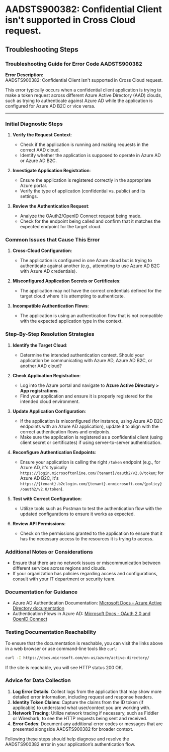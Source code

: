
# AADSTS900382: Confidential Client isn't supported in Cross Cloud request.


## Troubleshooting Steps
### Troubleshooting Guide for Error Code AADSTS900382

**Error Description:**  
AADSTS900382: Confidential Client isn't supported in Cross Cloud request.

This error typically occurs when a confidential client application is trying to make a token request across different Azure Active Directory (AAD) clouds, such as trying to authenticate against Azure AD while the application is configured for Azure AD B2C or vice versa.

---

### Initial Diagnostic Steps

1. **Verify the Request Context**:
   - Check if the application is running and making requests in the correct AAD cloud.
   - Identify whether the application is supposed to operate in Azure AD or Azure AD B2C.

2. **Investigate Application Registration**:
   - Ensure the application is registered correctly in the appropriate Azure portal.
   - Verify the type of application (confidential vs. public) and its settings.

3. **Review the Authentication Request**:
   - Analyze the OAuth2/OpenID Connect request being made.
   - Check for the endpoint being called and confirm that it matches the expected endpoint for the target cloud.

### Common Issues that Cause This Error

1. **Cross-Cloud Configuration**:
   - The application is configured in one Azure cloud but is trying to authenticate against another (e.g., attempting to use Azure AD B2C with Azure AD credentials).

2. **Misconfigured Application Secrets or Certificates**:
   - The application may not have the correct credentials defined for the target cloud where it is attempting to authenticate.

3. **Incompatible Authentication Flows**:
   - The application is using an authentication flow that is not compatible with the expected application type in the context.

### Step-By-Step Resolution Strategies

1. **Identify the Target Cloud**:
   - Determine the intended authentication context. Should your application be communicating with Azure AD, Azure AD B2C, or another AAD cloud?

2. **Check Application Registration**:
   - Log into the Azure portal and navigate to **Azure Active Directory > App registrations**.
   - Find your application and ensure it is properly registered for the intended cloud environment.

3. **Update Application Configuration**:
   - If the application is misconfigured (for instance, using Azure AD B2C endpoints with an Azure AD application), update it to align with the correct authentication flows and endpoints.
   - Make sure the application is registered as a confidential client (using client secret or certificates) if using server-to-server authentication.

4. **Reconfigure Authentication Endpoints**:
   - Ensure your application is calling the right `/token` endpoint (e.g., for Azure AD, it's typically `https://login.microsoftonline.com/{tenant}/oauth2/v2.0/token`; for Azure AD B2C, it's `https://{tenant}.b2clogin.com/{tenant}.onmicrosoft.com/{policy}/oauth2/v2.0/token`).

5. **Test with Correct Configuration**:
   - Utilize tools such as Postman to test the authentication flow with the updated configurations to ensure it works as expected.

6. **Review API Permissions**:
   - Check on the permissions granted to the application to ensure that it has the necessary access to the resources it is trying to access.

### Additional Notes or Considerations

- Ensure that there are no network issues or miscommunication between different services across regions and clouds.
- If your organization has policies regarding access and configurations, consult with your IT department or security team.

### Documentation for Guidance

- Azure AD Authentication Documentation: [Microsoft Docs - Azure Active Directory documentation](https://docs.microsoft.com/en-us/azure/active-directory/)
- Authentication Flows in Azure AD: [Microsoft Docs - OAuth 2.0 and OpenID Connect](https://docs.microsoft.com/en-us/azure/active-directory/develop/v2-overview)

### Testing Documentation Reachability

To ensure that the documentation is reachable, you can visit the links above in a web browser or use command-line tools like `curl`:

```bash
curl -I https://docs.microsoft.com/en-us/azure/active-directory/
```

If the site is reachable, you will see HTTP status 200 OK.

### Advice for Data Collection

1. **Log Error Details**: Collect logs from the application that may show more detailed error information, including request and response headers.
2. **Identity Token Claims**: Capture the claims from the ID token (if applicable) to understand what user/context you are working with.
3. **Network Tracing**: Utilize network tracing if necessary, such as Fiddler or Wireshark, to see the HTTP requests being sent and received.
4. **Error Codes**: Document any additional error codes or messages that are presented alongside AADSTS900382 for broader context.

Following these steps should help diagnose and resolve the AADSTS900382 error in your application’s authentication flow.